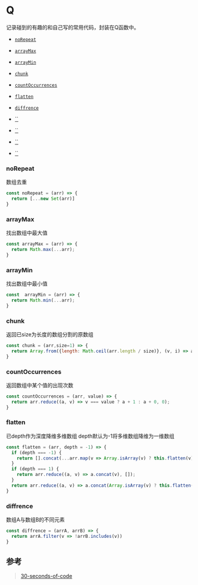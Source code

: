# Q

记录碰到的有趣的和自己写的常用代码，封装在Q函数中。

* [`noRepeat`](#noRepeat)

* [`arrayMax`](#arraymax)

* [`arrayMin`](#arrayMin)

* [`chunk`](#chunk)

* [`countOccurrences`](countOccurrences)

* [`flatten`](flatten)

* [`diffrence`](diffrence)

* [``]()

* [``]()

* [``]()

* [``]()



### noRepeat

数组去重

```javascript
const noRepeat = (arr) => {
  return [...new Set(arr)]
}
```

### arrayMax

找出数组中最大值

```javascript
const arrayMax = (arr) => {
  return Math.max(...arr);
}
```

### arrayMin

找出数组中最小值

```javascript
const  arrayMin = (arr) => {
  return Math.min(...arr);
}
```

### chunk  

返回已size为长度的数组分割的原数组

```js
const chunk = (arr,size=1) => {
  return Array.from({length: Math.ceil(arr.length / size)}, (v, i) => arr.slice(i * size, i * size + size));
}
```

### countOccurrences

返回数组中某个值的出现次数

```javascript
const countOccurrences = (arr, value) => {
  return arr.reduce((a, v) => v === value ? a + 1 : a + 0, 0);
}
```

### flatten

已depth作为深度降维多维数组
depth默认为-1将多维数组降维为一维数组

```javascript
const flatten = (arr, depth = -1) => {
  if (depth === -1) {
    return [].concat(...arr.map(v => Array.isArray(v) ? this.flatten(v) : v))
  }
  if (depth === 1) {
    return arr.reduce((a, v) => a.concat(v), []);
  }
  return arr.reduce((a, v) => a.concat(Array.isArray(v) ? this.flatten(v, depth - 1) : v), [])
}
```

### diffrence

数组A与数组B的不同元素

```javascript
const diffrence = (arrA, arrB) => {
  return arrA.filter(v => !arrB.includes(v))
}
```



## 参考

> <a href="https://github.com/Chalarangelo/30-seconds-of-code">30-seconds-of-code</a>